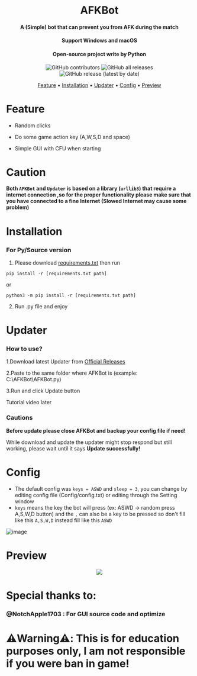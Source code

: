 <h1 align="center">AFKBot</h1>

<h4 align="center">A (Simple) bot that can prevent you from AFK during the match</h4>
<h4 align="center">Support Windows and macOS</h4>
<h4 align="center">Open-source project write by Python</h4>

<p align="center">
<img alt="GitHub contributors" src="https://img.shields.io/github/contributors/gorouflex/afkbot?style=for-the-badge">
<img alt="GitHub all releases" src="https://img.shields.io/github/downloads/gorouflex/afkbot/total?style=for-the-badge">
<img alt="GitHub release (latest by date)" src="https://img.shields.io/github/v/release/gorouflex/afkbot?style=for-the-badge">

  
<p align="center">
  <a href="#feature">Feature</a>
  •
  <a href="#installation">Installation</a>
  •
  <a href="#updater">Updater</a>
  •
  <a href="#config">Config</a>
  •
  <a href="#preview">Preview</a>       
</p>

# Feature

- Random clicks

- Do some game action key (A,W,S,D and space)

- Simple GUI with CFU when starting

# Caution
**Both `AFKBot` and `Updater` is based on a library (`urllib3`) that require a internet connection ,so for the proper functionality please make sure that you have connected to a fine Internet (Slowed Internet may cause some problem)**
# Installation
### For Py/Source version

1. Please download [requirements.txt](https://github.com/gorouflex/afkbot/files/12103798/requirements.txt) then run 
```
pip install -r [requirements.txt path]
```
or
```
python3 -m pip install -r [requirements.txt path]
```

2. Run .py file and enjoy

# Updater 
### How to use?
1.Download latest Updater from [Official Releases](https://github.com/gorouflex/afkbot/releases)

2.Paste to the same folder where AFKBot is (example: C:\AFKBot\AFKBot.py)

3.Run and click Update button

Tutorial video later

### Cautions
**Before update please close AFKBot and backup your config file if need!**

While download and update the updater might stop respond but still working, please wait until it says **Update successfully!**

# Config

- The default config was `keys = ASWD` and `sleep = 3`, you can change by editing config file (Config/config.txt) or editing through the Setting window
- `keys` means the key the bot will press (ex: ASWD -> random press A,S,W,D button) and the `,` can also be a key to be pressed so don't fill like this `A,S,W,D` instead fill like this `ASWD`

![image](https://github.com/gorouflex/AFKBot/assets/98001973/8d1388a8-5187-4bf3-9500-eab343a22e61)


# Preview
  
<p align="center">          
  <img src="https://github.com/gorouflex/AFKBot/assets/98001973/f9a2a8fa-e2a0-41b2-81a7-566d6ebdb0cc">
</p>

# Special thanks to:

### @NotchApple1703 : For GUI source code and optimize

# ⚠️Warning⚠️: This is for education purposes only, I am not responsible if you were ban in game!
